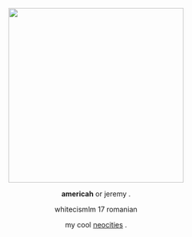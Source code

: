 <p align="center">
<img width="350" src="https://user-images.githubusercontent.com/125375607/218767462-798fd138-b6f4-4bbe-9246-650cfc038a40.png">

<p align="center">
<strong>americah</strong> or jeremy .
<p align="center"> whitecismlm 17 romanian
<p align="center"> my cool <a href="https://mwii.neocities.org">neocities</a> .
